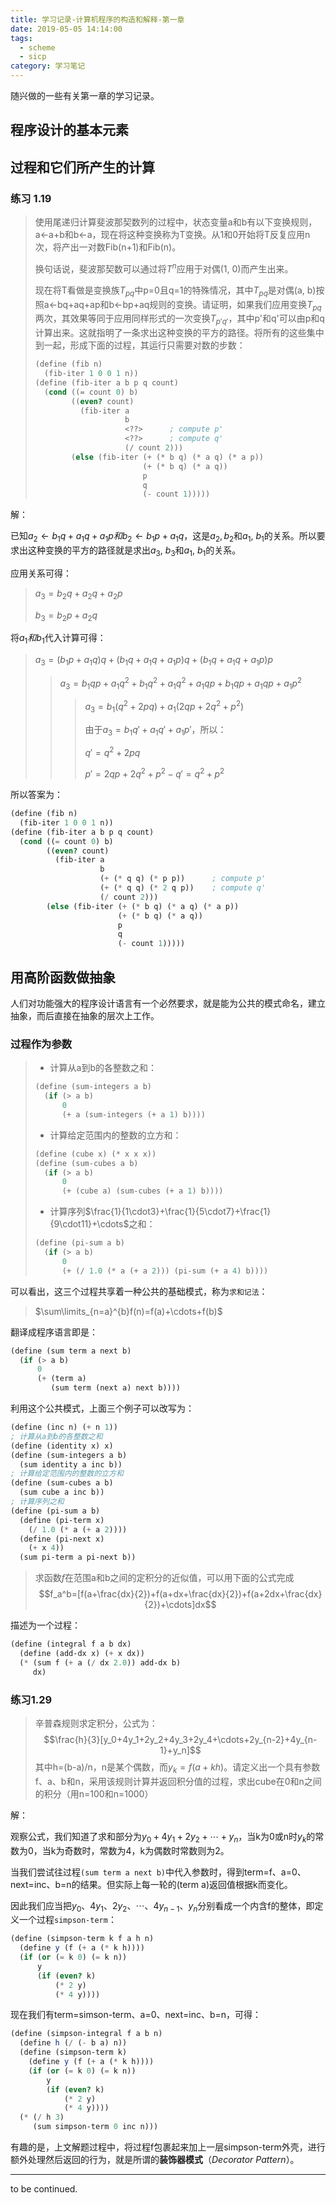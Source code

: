 ```yaml
---
title: 学习记录-计算机程序的构造和解释-第一章
date: 2019-05-05 14:14:00
tags:
  - scheme
  - sicp
category: 学习笔记
---
```

随兴做的一些有关第一章的学习记录。
<!-- more -->
## 程序设计的基本元素

## 过程和它们所产生的计算
### 练习 1.19
> 使用尾递归计算斐波那契数列的过程中，状态变量a和b有以下变换规则，a←a+b和b←a，现在将这种变换称为T变换。从1和0开始将T反复应用n次，将产出一对数Fib(n+1)和Fib(n)。
>
> 换句话说，斐波那契数可以通过将$T^n$应用于对偶(1, 0)而产生出来。
>
> 现在将T看做是变换族$T_{pq}$中p=0且q=1的特殊情况，其中$T_{pq}$是对偶(a, b)按照a←bq+aq+ap和b←bp+aq规则的变换。请证明，如果我们应用变换$T_{pq}$两次，其效果等同于应用同样形式的一次变换$T_{p'q'}$，其中p'和q'可以由p和q计算出来。这就指明了一条求出这种变换的平方的路径。将所有的这些集中到一起，形成下面的过程，其运行只需要对数的步数：
> ```scheme
> (define (fib n)
>   (fib-iter 1 0 0 1 n))
> (define (fib-iter a b p q count)
>   (cond ((= count 0) b)
>         ((even? count)
>           (fib-iter a
>                     b
>                     <??>      ; compute p'
>                     <??>      ; compute q'
>                     (/ count 2)))
>         (else (fib-iter (+ (* b q) (* a q) (* a p))
>                         (+ (* b q) (* a q))
>                         p
>                         q
>                         (- count 1)))))
> ```

解：

已知$a_{2}←b_{1}q+a_{1}q+a_{1}p和b_{2}←b_{1}p+a_{1}q$，这是$a_{2}, b_{2}$和$a_{1}$, $b_{1}$的关系。所以要求出这种变换的平方的路径就是求出$a_{3}$, $b_{3}$和$a_{1}$, $b_{1}$的关系。

应用关系可得：
> $a_{3}=b_{2}q+a_{2}q+a_{2}p$
> 
> $b_{3}=b_{2}p+a_{2}q$

将$a_{1}和b_{1}$代入计算可得：

> $a_{3}=(b_{1}p+a_{1}q)q+(b_{1}q+a_{1}q+a_{1}p)q+(b_{1}q+a_{1}q+a_{1}p)p$
>> $a_{3}=b_{1}qp+a_{1}q^2+b_{1}q^2+a_{1}q^2+a_{1}qp+b_{1}qp+a_{1}qp+a_{1}p^2$
>>> $a_{3}=b_{1}(q^2+2pq)+a_{1}(2qp+2q^2+p^2)$
>>>
>>> 由于$a_{3}=b_{1}q'+a_{1}q'+a_{1}p'$，所以：
>>> 
>>> $q' = q^2+2pq$
>>>
>>> $p' = 2qp+2q^2+p^2-q'=q^2+p^2$

所以答案为：
 ```scheme
 (define (fib n)
   (fib-iter 1 0 0 1 n))
 (define (fib-iter a b p q count)
   (cond ((= count 0) b)
         ((even? count)
           (fib-iter a
                     b
                     (+ (* q q) (* p p))      ; compute p'
                     (+ (* q q) (* 2 q p))    ; compute q'
                     (/ count 2)))
         (else (fib-iter (+ (* b q) (* a q) (* a p))
                         (+ (* b q) (* a q))
                         p
                         q
                         (- count 1)))))
 ```
 ## 用高阶函数做抽象
 人们对功能强大的程序设计语言有一个必然要求，就是能为公共的模式命名，建立抽象，而后直接在抽象的层次上工作。

### 过程作为参数

> * 计算从a到b的各整数之和：
> ```scheme
> (define (sum-integers a b)
>   (if (> a b)
>       0
>       (+ a (sum-integers (+ a 1) b))))
> ```
> * 计算给定范围内的整数的立方和：
> ```scheme
> (define (cube x) (* x x x))
> (define (sum-cubes a b)
>   (if (> a b)
>       0
>       (+ (cube a) (sum-cubes (+ a 1) b))))
> ```
> * 计算序列$\frac{1}{1\cdot3}+\frac{1}{5\cdot7}+\frac{1}{9\cdot11}+\cdots$之和：
> ```scheme
> (define (pi-sum a b)
>   (if (> a b)
>       0
>       (+ (/ 1.0 (* a (+ a 2))) (pi-sum (+ a 4) b))))
> ```

可以看出，这三个过程共享着一种公共的基础模式，称为`求和记法`：

> $\sum\limits_{n=a}^{b}f(n)=f(a)+\cdots+f(b)$

翻译成程序语言即是：
```scheme
(define (sum term a next b)
  (if (> a b)
      0
      (+ (term a)
         (sum term (next a) next b))))
```
利用这个公共模式，上面三个例子可以改写为：
```scheme
(define (inc n) (+ n 1))
; 计算从a到b的各整数之和
(define (identity x) x)
(define (sum-integers a b)
  (sum identity a inc b))
; 计算给定范围内的整数的立方和
(define (sum-cubes a b)
  (sum cube a inc b))
; 计算序列之和
(define (pi-sum a b)
  (define (pi-term x)
    (/ 1.0 (* a (+ a 2))))
  (define (pi-next x)
    (+ x 4))
  (sum pi-term a pi-next b))
```
> 求函数$f$在范围a和b之间的定积分的近似值，可以用下面的公式完成
> $$f_a^b=[f(a+\frac{dx}{2})+f(a+dx+\frac{dx}{2})+f(a+2dx+\frac{dx}{2})+\cdots]dx$$

描述为一个过程：
```scheme
(define (integral f a b dx)
  (define (add-dx x) (+ x dx))
  (* (sum f (+ a (/ dx 2.0)) add-dx b)
     dx)
```
### 练习1.29
> 辛普森规则求定积分，公式为：
> $$\frac{h}{3}[y_0+4y_1+2y_2+4y_3+2y_4+\cdots+2y_{n-2}+4y_{n-1}+y_n]$$
> 其中h=(b-a)/n，n是某个偶数，而$y_k=f(a+kh)$。请定义出一个具有参数f、a、b和n，采用该规则计算并返回积分值的过程，求出cube在0和n之间的积分（用n=100和n=1000）

解：

观察公式，我们知道了求和部分为$y_0+4y_1+2y_2+\cdots+y_n$，当k为0或n时$y_k$的常数为0，当k为奇数时，常数为4，k为偶数时常数则为2。

当我们尝试往过程```(sum term a next b)```中代入参数时，得到term=f、a=0、next=inc、b=n的结果。但实际上每一轮的(term a)返回值根据k而变化。

因此我们应当把$y_0、4y_1、2y_2、\cdots、4y_{n-1}、y_n$分别看成一个内含f的整体，即定义一个过程`simpson-term`：
```scheme
(define (simpson-term k f a h n)
  (define y (f (+ a (* k h))))
  (if (or (= k 0) (= k n))
      y
      (if (even? k)
          (* 2 y)
          (* 4 y))))
```

现在我们有term=simson-term、a=0、next=inc、b=n，可得：
```scheme
(define (simpson-integral f a b n)
  (define h (/ (- b a) n))
  (define (simpson-term k)
    (define y (f (+ a (* k h))))
    (if (or (= k 0) (= k n))
        y
        (if (even? k)
            (* 2 y)
            (* 4 y))))
  (* (/ h 3)
     (sum simpson-term 0 inc n)))
```

有趣的是，上文解题过程中，将过程f包裹起来加上一层simpson-term外壳，进行额外处理然后返回的行为，就是所谓的**装饰器模式**（*Decorator Pattern*）。

---
to be continued.